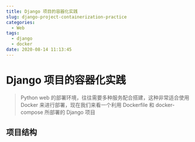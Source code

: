 ```yaml
---
title: Django 项目的容器化实践
slug: django-project-containerization-practice
categories:
  - Web
tags:
  - django
  - docker
date: 2020-08-14 11:13:45
---
```


# Django 项目的容器化实践

> Python web 的部署环境，往往需要多种服务配合搭建，这种非常适合使用 Docker 来进行部署，现在我们来看一个利用 Dockerfile 和 docker-compose 所部署的 Django 项目

## 项目结构

